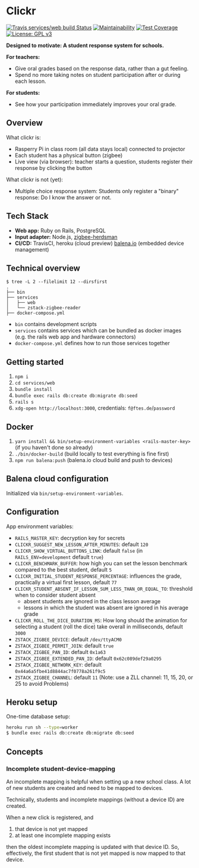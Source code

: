 # Clickr
[![Travis services/web build Status](https://travis-ci.com/ftes/clickr-rails.svg?branch=master)](https://travis-ci.com/ftes/clickr-rails)
[![Maintainability](https://api.codeclimate.com/v1/badges/2e8f539b798959baf7e9/maintainability)](https://codeclimate.com/github/ftes/clickr-rails/maintainability)
[![Test Coverage](https://api.codeclimate.com/v1/badges/2e8f539b798959baf7e9/test_coverage)](https://codeclimate.com/github/ftes/clickr-rails/test_coverage)
[![License: GPL v3](https://img.shields.io/badge/License-GPLv3-blue.svg)](https://www.gnu.org/licenses/gpl-3.0)

**Designed to motivate: A student response system for schools.**

**For teachers:**
- Give oral grades based on the response data, rather than a gut feeling.
- Spend no more taking notes on student participation after or during each lesson. 

**For students:**
- See how your participation immediately improves your oral grade.


## Overview
What clickr is:
- Rasperry Pi in class room (all data stays local) connected to projector
- Each student has a physical button (zigbee)
- Live view (via browser): teacher starts a question, students register their response by clicking the button

What clickr is not (yet):
- Multiple choice response system: Students only register a "binary" response: Do I know the answer or not. 

## Tech Stack
- **Web app:** Ruby on Rails, PostgreSQL
- **Input adapter:** Node.js, [zigbee-herdsman](https://github.com/Koenkk/zigbee-herdsman)
- **CI/CD:** TravisCI, heroku (cloud preview) [balena.io](https://www.balena.io/) (embedded device management)

## Technical overview
```
$ tree -L 2 --filelimit 12 --dirsfirst
.
├── bin
├── services
│   ├── web
│   └── zstack-zigbee-reader
├── docker-compose.yml
```

- `bin` contains development scripts
- `services` contains services which can be bundled as docker images (e.g. the rails web app and hardware connectors)
- `docker-compose.yml` defines how to run those services together

## Getting started
1. `npm i`
3. `cd services/web`
4. `bundle install`
5. `bundle exec rails db:create db:migrate db:seed`
6. `rails s`
7. `xdg-open http://localhost:3000`, credentials: `f@ftes.de`/`password`

## Docker
1. `yarn install && bin/setup-environment-variables <rails-master-key>` (if you haven't done so already)
2. `./bin/docker-build` (build locally to test everything is fine first)
3. `npm run balena:push` (balena.io cloud build and push to devices)

## Balena cloud configuration
Initialized via `bin/setup-environment-variables`.

## Configuration
App environment variables:
- `RAILS_MASTER_KEY`: decryption key for secrets
- `CLICKR_SUGGEST_NEW_LESSON_AFTER_MINUTES`: default `120`
- `CLICKR_SHOW_VIRTUAL_BUTTONS_LINK`: default `false` (in `RAILS_ENV=development` default `true`)
- `CLICKR_BENCHMARK_BUFFER`: how high you can set the lesson benchmark compared to the best student, default `5`
- `CLICKR_INITIAL_STUDENT_RESPONSE_PERCENTAGE`: influences the grade, practically a virtual first lesson, default `77`
- `CLICKR_STUDENT_ABSENT_IF_LESSON_SUM_LESS_THAN_OR_EQUAL_TO`: threshold when to consider student absent
  - absent students are ignored in the class lesson average
  - lessons in which the student was absent are ignored in his average grade
- `CLICKR_ROLL_THE_DICE_DURATION_MS`: How long should the animation for selecting a student (roll the dice) take overall in milliseconds, default `3000`
- `ZSTACK_ZIGBEE_DEVICE`: default `/dev/ttyACM0`
- `ZSTACK_ZIGBEE_PERMIT_JOIN`: default `true`
- `ZSTACK_ZIGBEE_PAN_ID`: default `0x1a63`
- `ZSTACK_ZIGBEE_EXTENDED_PAN_ID`: default `0x62c089def29a0295`
- `ZSTACK_ZIGBEE_NETWORK_KEY`: default `0x44a6a5fbe41d8844ac7f0778a261f9c5`
- `ZSTACK_ZIGBEE_CHANNEL`: default `11` (Note: use a ZLL channel: 11, 15, 20, or 25 to avoid Problems)

## Heroku setup
One-time database setup:
```sh
heroku run sh --type=worker
$ bundle exec rails db:create db:migrate db:seed
```

## Concepts
<!-- TODO Describe concepts as ADR (architecture decision records), remove them from README -->

### Incomplete student-device-mapping
An incomplete mapping is helpful when setting up a new school class.
A lot of new students are created and need to be mapped to devices.

Technically, students and incomplete mappings (without a device ID) are created.

When a new click is registered, and
1. that device is not yet mapped
2. at least one incomplete mapping exists

then the oldest incomplete mapping is updated with that device ID.
So, effectively, the first student that is not yet mapped is now mapped to that device.
